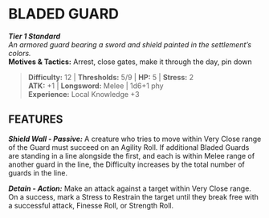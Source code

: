 ﻿# BLADED GUARD

***Tier 1 Standard***  
*An armored guard bearing a sword and shield painted in the settlement’s colors.*  
**Motives & Tactics:** Arrest, close gates, make it through the day, pin down

> **Difficulty:** 12 | **Thresholds:** 5/9 | **HP:** 5 | **Stress:** 2  
> **ATK:** +1 | **Longsword:** Melee | 1d6+1 phy  
> **Experience:** Local Knowledge +3

## FEATURES

***Shield Wall - Passive:*** A creature who tries to move within Very Close range of the Guard must succeed on an Agility Roll. If additional Bladed Guards are standing in a line alongside the first, and each is within Melee range of another guard in the line, the Difficulty increases by the total number of guards in the line.

***Detain - Action:*** Make an attack against a target within Very Close range. On a success, mark a Stress to Restrain the target until they break free with a successful attack, Finesse Roll, or Strength Roll.
